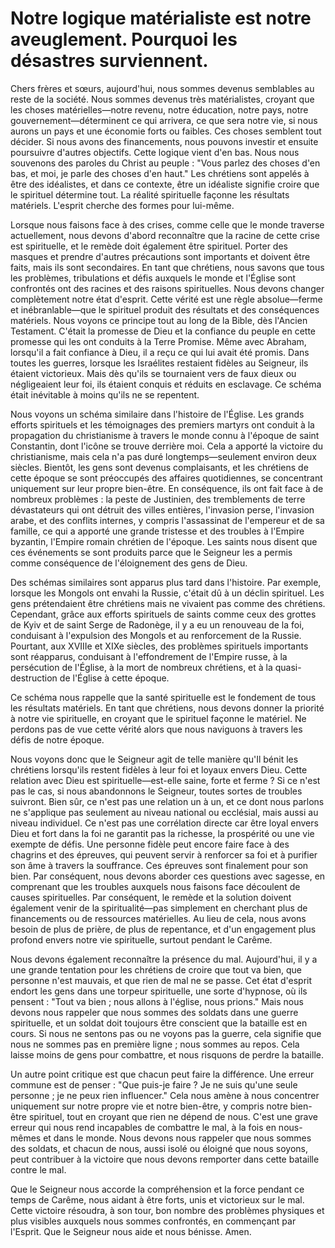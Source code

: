 # Notre logique matérialiste est notre aveuglement. Pourquoi les désastres surviennent.

Chers frères et sœurs, aujourd'hui, nous sommes devenus semblables au reste de la société. Nous sommes devenus très matérialistes, croyant que les choses matérielles—notre revenu, notre éducation, notre pays, notre gouvernement—déterminent ce qui arrivera, ce que sera notre vie, si nous aurons un pays et une économie forts ou faibles. Ces choses semblent tout décider. Si nous avons des financements, nous pouvons investir et ensuite poursuivre d'autres objectifs. Cette logique vient d'en bas. Nous nous souvenons des paroles du Christ au peuple : "Vous parlez des choses d'en bas, et moi, je parle des choses d'en haut." Les chrétiens sont appelés à être des idéalistes, et dans ce contexte, être un idéaliste signifie croire que le spirituel détermine tout. La réalité spirituelle façonne les résultats matériels. L'esprit cherche des formes pour lui-même.

Lorsque nous faisons face à des crises, comme celle que le monde traverse actuellement, nous devons d'abord reconnaître que la racine de cette crise est spirituelle, et le remède doit également être spirituel. Porter des masques et prendre d'autres précautions sont importants et doivent être faits, mais ils sont secondaires. En tant que chrétiens, nous savons que tous les problèmes, tribulations et défis auxquels le monde et l'Église sont confrontés ont des racines et des raisons spirituelles. Nous devons changer complètement notre état d'esprit. Cette vérité est une règle absolue—ferme et inébranlable—que le spirituel produit des résultats et des conséquences matériels. Nous voyons ce principe tout au long de la Bible, dès l'Ancien Testament. C'était la promesse de Dieu et la confiance du peuple en cette promesse qui les ont conduits à la Terre Promise. Même avec Abraham, lorsqu'il a fait confiance à Dieu, il a reçu ce qui lui avait été promis. Dans toutes les guerres, lorsque les Israélites restaient fidèles au Seigneur, ils étaient victorieux. Mais dès qu'ils se tournaient vers de faux dieux ou négligeaient leur foi, ils étaient conquis et réduits en esclavage. Ce schéma était inévitable à moins qu'ils ne se repentent.

Nous voyons un schéma similaire dans l'histoire de l'Église. Les grands efforts spirituels et les témoignages des premiers martyrs ont conduit à la propagation du christianisme à travers le monde connu à l'époque de saint Constantin, dont l'icône se trouve derrière moi. Cela a apporté la victoire du christianisme, mais cela n'a pas duré longtemps—seulement environ deux siècles. Bientôt, les gens sont devenus complaisants, et les chrétiens de cette époque se sont préoccupés des affaires quotidiennes, se concentrant uniquement sur leur propre bien-être. En conséquence, ils ont fait face à de nombreux problèmes : la peste de Justinien, des tremblements de terre dévastateurs qui ont détruit des villes entières, l'invasion perse, l'invasion arabe, et des conflits internes, y compris l'assassinat de l'empereur et de sa famille, ce qui a apporté une grande tristesse et des troubles à l'Empire byzantin, l'Empire romain chrétien de l'époque. Les saints nous disent que ces événements se sont produits parce que le Seigneur les a permis comme conséquence de l'éloignement des gens de Dieu.

Des schémas similaires sont apparus plus tard dans l'histoire. Par exemple, lorsque les Mongols ont envahi la Russie, c'était dû à un déclin spirituel. Les gens prétendaient être chrétiens mais ne vivaient pas comme des chrétiens. Cependant, grâce aux efforts spirituels de saints comme ceux des grottes de Kyiv et de saint Serge de Radonège, il y a eu un renouveau de la foi, conduisant à l'expulsion des Mongols et au renforcement de la Russie. Pourtant, aux XVIIIe et XIXe siècles, des problèmes spirituels importants sont réapparus, conduisant à l'effondrement de l'Empire russe, à la persécution de l'Église, à la mort de nombreux chrétiens, et à la quasi-destruction de l'Église à cette époque.

Ce schéma nous rappelle que la santé spirituelle est le fondement de tous les résultats matériels. En tant que chrétiens, nous devons donner la priorité à notre vie spirituelle, en croyant que le spirituel façonne le matériel. Ne perdons pas de vue cette vérité alors que nous naviguons à travers les défis de notre époque.

Nous voyons donc que le Seigneur agit de telle manière qu'Il bénit les chrétiens lorsqu'ils restent fidèles à leur foi et loyaux envers Dieu. Cette relation avec Dieu est spirituelle—est-elle saine, forte et ferme ? Si ce n'est pas le cas, si nous abandonnons le Seigneur, toutes sortes de troubles suivront. Bien sûr, ce n'est pas une relation un à un, et ce dont nous parlons ne s'applique pas seulement au niveau national ou ecclésial, mais aussi au niveau individuel. Ce n'est pas une corrélation directe car être loyal envers Dieu et fort dans la foi ne garantit pas la richesse, la prospérité ou une vie exempte de défis. Une personne fidèle peut encore faire face à des chagrins et des épreuves, qui peuvent servir à renforcer sa foi et à purifier son âme à travers la souffrance. Ces épreuves sont finalement pour son bien. Par conséquent, nous devons aborder ces questions avec sagesse, en comprenant que les troubles auxquels nous faisons face découlent de causes spirituelles. Par conséquent, le remède et la solution doivent également venir de la spiritualité—pas simplement en cherchant plus de financements ou de ressources matérielles. Au lieu de cela, nous avons besoin de plus de prière, de plus de repentance, et d'un engagement plus profond envers notre vie spirituelle, surtout pendant le Carême.

Nous devons également reconnaître la présence du mal. Aujourd'hui, il y a une grande tentation pour les chrétiens de croire que tout va bien, que personne n'est mauvais, et que rien de mal ne se passe. Cet état d'esprit endort les gens dans une torpeur spirituelle, une sorte d'hypnose, où ils pensent : "Tout va bien ; nous allons à l'église, nous prions." Mais nous devons nous rappeler que nous sommes des soldats dans une guerre spirituelle, et un soldat doit toujours être conscient que la bataille est en cours. Si nous ne sentons pas ou ne voyons pas la guerre, cela signifie que nous ne sommes pas en première ligne ; nous sommes au repos. Cela laisse moins de gens pour combattre, et nous risquons de perdre la bataille.

Un autre point critique est que chacun peut faire la différence. Une erreur commune est de penser : "Que puis-je faire ? Je ne suis qu'une seule personne ; je ne peux rien influencer." Cela nous amène à nous concentrer uniquement sur notre propre vie et notre bien-être, y compris notre bien-être spirituel, tout en croyant que rien ne dépend de nous. C'est une grave erreur qui nous rend incapables de combattre le mal, à la fois en nous-mêmes et dans le monde. Nous devons nous rappeler que nous sommes des soldats, et chacun de nous, aussi isolé ou éloigné que nous soyons, peut contribuer à la victoire que nous devons remporter dans cette bataille contre le mal.

Que le Seigneur nous accorde la compréhension et la force pendant ce temps de Carême, nous aidant à être forts, unis et victorieux sur le mal. Cette victoire résoudra, à son tour, bon nombre des problèmes physiques et plus visibles auxquels nous sommes confrontés, en commençant par l'Esprit. Que le Seigneur nous aide et nous bénisse. Amen.


